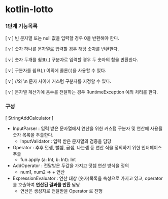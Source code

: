 # kotlin-lotto

### 1단계 기능목록

[ v ] 빈 문자열 또는 null 값을 입력할 경우 0을 반환해야 한다.

[ v ] 숫자 하나를 문자열로 입력할 경우 해당 숫자를 반환한다.

[ v ] 숫자 두개를 쉼표(,) 구분자로 입력할 경우 두 숫자의 합을 반환한다.

[ v ] 구분자를 쉼표(,) 이외에 콜론(:)을 사용할 수 있다.

[ v ] //와 \n 문자 사이에 커스텀 구분자를 지정할 수 있다.

[ v ] 문자열 계산기에 음수를 전달하는 경우 RuntimeException 예외 처리를 한다.

### 구성
[ StringAddCalculator ]
- InputParser : 입력 받은 문자열에서 연산을 위한 커스텀 구분자 및 연산에 사용될 숫자 목록을 추출한다.
  - InputValidator : 입력 받은 문자열의 검증을 담당
- Operator : 추후 덧셈, 뺄셈, 곱샘, 나눈셈 등 연산 식을 정의하기 위한 인터페이스 추출
  - fun apply (a: Int, b: Int): Int
- AddOperator : 전달받은 두값을 가지고 덧셈 연산 방식을 정의
  - num1, num2 => + 연산
- ExpressionEvaluator : 연산 대상 (숫자)목록을 속성으로 가지고 있고, operator 를 호출하여 **연산된 결과를 반환** 담당
  - 연산은 생성자로 전달받을 Operator 로 진행 
